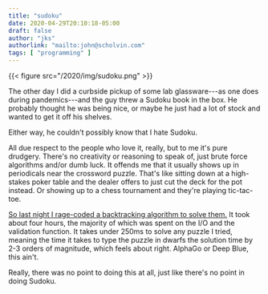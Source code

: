 ```yaml
---
title: "sudoku"
date: 2020-04-29T20:10:18-05:00
draft: false
author: "jks"
authorlink: "mailto:john@scholvin.com"
tags: [ "programming" ]
---
```


{{< figure src="/2020/img/sudoku.png" >}}

The other day I did a curbside pickup of some lab glassware---as one does during pandemics---and the guy threw a Sudoku
book in the box. He probably thought he was being nice, or maybe he just had a lot of stock and wanted to get
it off his shelves.

Either way, he couldn't possibly know that I hate Sudoku.

All due respect to the people who love it, really, but to me it's pure drudgery. There's no creativity or
reasoning to speak of, just brute force algorithms and/or dumb luck. It offends me that it usually shows
up in periodicals near the crossword puzzle. That's like sitting down at a high-stakes poker table and the dealer offers
to just cut the deck for the pot instead. Or showing up to a chess tournament and they're playing tic-tac-toe.

[So last night I rage-coded a backtracking algorithm to solve them.](https://github.com/scholvin/sudoku) It took about four hours, the majority of which was
spent on the I/O and the validation function. It takes under 250ms to solve any puzzle I tried, meaning
the time it takes to type the puzzle in dwarfs the solution time by 2-3 orders of magnitude, which feels about
right. AlphaGo or Deep Blue, this ain't.

Really, there was no point to doing this at all, just like there's no point in doing Sudoku.


